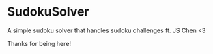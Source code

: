 # SudokuSolver
A simple sudoku solver that handles sudoku challenges ft. JS Chen <3



Thanks for being here!

